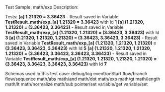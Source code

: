 Test Sample: math/exp
Description: 

Tests:
	**[a] 1.21320 = 3.36423** - Result saved in Variable **TestResult_math/exp_[a] 1.21320 = 3.36423** with Id **1**
	**[a] (1.21320, 1.21320) = (3.36423, 3.36423)** - Result saved in Variable **TestResult_math/exp_[a] (1.21320, 1.21320) = (3.36423, 3.36423)** with Id **3**
	**[a] (1.21320, 1.21320, 1.21320) = (3.36423, 3.36423, 3.36423)** - Result saved in Variable **TestResult_math/exp_[a] (1.21320, 1.21320, 1.21320) = (3.36423, 3.36423, 3.36423)** with Id **5**
	**[a] (1.21320, 1.21320, 1.21320, 1.21320) = (3.36423, 3.36423, 3.36423, 3.36423)** - Result saved in Variable **TestResult_math/exp_[a] (1.21320, 1.21320, 1.21320, 1.21320) = (3.36423, 3.36423, 3.36423, 3.36423)** with Id **7**

Schemas used in this test case:
	debug/log
	event/onStart
	flow/branch
	flow/sequence
	math/abs
	math/and
	math/dot
	math/exp
	math/gt
	math/length
	math/lt
	math/normalize
	math/sub
	pointer/set
	variable/get
	variable/set
